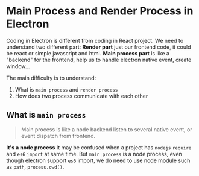 # Main Process and Render Process in Electron

Coding in Electron is different from coding in React project. We need to understand two different part: **Render part** just our frontend code, it could be react or simple javascript and html. **Main process part** is like a "backend" for the frontend, help us to handle electron native event, create window...

The main difficulty is to understand:

1. What is `main process` and `render process`
2. How does two process communicate with each other

## What is `main process`

> Main process is like a node backend listen to several native event, or event dispatch from frontend.

**It's a node process**
It may be confused when a project has `nodejs` `require` and `es6` `import` at same time. But `main process` is a node process, even though electron support `es6` import, we do need to use node module such as `path`, `process.cwd()`.
